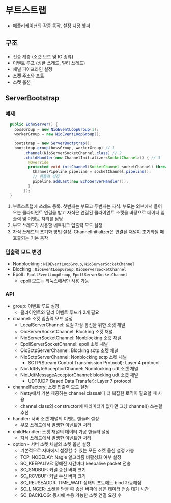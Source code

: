 # 부트스트랩
- 애플리케이션의 각종 동작, 설정 지정 헬퍼

## 구조
- 전송 계층 (소켓 모드 및 IO 종류)
- 이벤트 루프 (싱글 쓰레드, 멀티 쓰레드)
- 채널 파이프라인 설정
- 소켓 주소와 포트
- 소켓 옵션

## ServerBootstrap

### 예제
``` java
  public EchoServer() {
    bossGroup = new NioEventLoopGroup(1);
    workerGroup = new NioEventLoopGroup();

    bootstrap = new ServerBootstrap();
    bootstrap.group(bossGroup, workerGroup) // 1
        .channel(NioServerSocketChannel.class) // 2
        .childHandler(new ChannelInitializer<SocketChannel>() { // 3
          @Override
          protected void initChannel(SocketChannel socketChannel) throws Exception {
            ChannelPipeline pipeline = socketChannel.pipeline();
            // 핸들러 설정
            pipeline.addLast(new EchoServerHandler());
          }
        });
  }
```

1. 부트스트랩에 쓰레드 등록. 첫번째는 부모고 두번째는 자식. 부모는 외부에서 들어오는 클라이언트 연결을 받고 자식은 연결된 클라이언트 소켓을 바탕으로 데이터 입출력 및 이벤트 처리를 담당
2. 부모 쓰레드가 사용할 네트워크 입출력 모드 설정
3. 자식 쓰레드의 초기화 방법 설정. ChannelInitializer은 연결된 채널이 초기화될 때 호출되는 기본 동작

### 입출력 모드 변경
- Nonblocking : `NIOEventLoopGroup`, `NioServerSocketChannel`
- Blocking : `OioEventLoopGroup`, `OioServerSocketChannel`
- Epoll : `EpollEventLoopGroup`, `EpollServerSocketChannel`
  - epoll 모드는 리눅스에서만 사용 가능

### API
- group: 이벤트 루프 설정
  - 클라이언트와 달리 이벤트 루프가 2개 필요
- channel: 소켓 입출력 모드 설정
  - LocalServerChannel: 로컬 가상 통신을 위한 소켓 채널
  - OioServerSocketChannel: Blocking 소켓 채널
  - NioServerSocketChannel: Nonblocking 소켓 채널
  - EpollServerSocketChannel: epoll 소켓 채널
  - OioSctpServerChannel: Blocking sctp 소켓 채널
  - NioSctpServerChannel: Nonblocking sctp 소켓 채널
    - SCTP(Stream Control Transmission Protocol): Layer 4 protocol
  - NioUdtByteAcceptiorChannel: Nonblocking udt 소켓 채널
  - NioUdtMessageAcceptorChannel: blocking udt 소켓 채널
    - UDT(UDP-Based Data Transfer): Layer 7 protocol
- channelFactory: 소켓 입출력 모드 설정
  - Netty에서 기본 제공하는 channel class보다 더 복잡한 로직이 필요할 때 사용
  - channel class의 constructor에 패러미터가 없다면 그냥 channel() 쓰는걸 추천
- handler: 서버 소켓 채널의 이벤트 핸들러 설정
  - 부모 쓰레드에서 발생한 이벤트만 처리
- childHandler: 소켓 채널의 데이터 가공 핸들러 설정
  - 자식 쓰레드에서 발생한 이벤트만 처리
- option - 서버 소켓 채널의 소켓 옵션 설정
  - 기본적으로 자바에서 설정할 수 있는 모든 소켓 옵션 설정 가능
  - TCP_NODELAY: Nagle 알고리즘 비활성화 여부 설정
  - SO_KEEPALIVE: 정해진 시간마다 keepalive packet 전송
  - SO_SNDBUF: 커널 송신 버퍼 크기
  - SO_RCVBUF: 커널 수신 버퍼 크기
  - SO_REUSEADDR: TIME_WAIT 상태의 포트에도 bind 가능해짐
  - SO_LINGER: 소켓을 닫을 때 송신 버퍼에 남은 데이터 전송 대기 시간
  - SO_BACKLOG: 동시에 수용 가능한 소켓 연결 요청 수